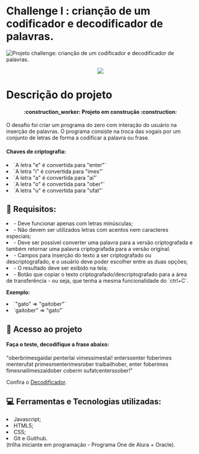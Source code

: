 # Challenge I : crianção de um codificador e decodificador de palavras.


![Projeto challenge: crianção de um codificador e decodificador de palavras.](https://user-images.githubusercontent.com/102614111/172491737-5cd3975a-1fd7-43a3-909a-16b107a96494.png)

<p align="center"> 
<img src="https://img.shields.io/badge/STATUS%20-em%20DESENVOLVIMENTO-blue"/>
</p>

<h1>Descrição do projeto</h1>

<h4 align="center"> 
    :construction_worker:  Projeto em construção  :construction:
</h4>

<p> O desafio foi criar um programa do zero com interação do usuário na inserção de palavras. O programa consiste na troca das vogais por um conjunto de letras de forma a codificar a palavra ou frase. </p>

<h4>Chaves de criptografia:</h4>
<li>`A letra "e" é convertida para "enter"`</li>
<li>`A letra "i" é convertida para "imes"`</li>
<li>`A letra "a" é convertida para "ai"`</li>
<li>`A letra "o" é convertida para "ober"`</li>
<li>`A letra "u" é convertida para "ufat"`</li>

## :bookmark_tabs: Requisitos:

<li>- Deve funcionar apenas com letras minúsculas;</li>
<li>- Não devem ser utilizados letras com acentos nem caracteres especiais;</li>
<li>- Deve ser possível converter uma palavra para a versão criptografada e também retornar uma palavra criptografada para a versão original.</li>
<li>- Campos para inserção do texto a ser criptografado ou descriptografado, e o usuário deve poder escolher entre as duas opções;</li>
<li>- O resultado deve ser exibido na tela;</li>
<li>- Botão que copiar o texto criptografado/descriptografado para a área de transferência - ou seja, que tenha a mesma funcionalidade do `ctrl+C`.</li>

<strong>Exemplo:</strong>
<br>
<li>`"gato" => "gaitober"`</li>
<li>`gaitober" => "gato"`</li>

## 📁 Acesso ao projeto

<h4> Faça o teste, decodifique a frase abaixo:</h4>
<p> "oberbrimesgaidai penterlai vimessimestai! enterssenter foberimes menterufat primesmenterimesrober traibailhober, enter foberimes fimesnailimeszaidober coberm sufatcenterssober!" </p>

<p>Confira o <a href="https://amandaafernandes.github.io/Decodificador_Challenge_I" target="_blank" rel="noopener noreferrer">Decodificador</a>.</p>

## :computer: Ferramentas e Tecnologias utilizadas:
<li>Javascript;</li> 
<li>HTML5;</li>
<li>CSS;</li>
<li>Git e Guithub.</li>
(trilha iniciante em programação - Programa One de Alura + Oracle).
